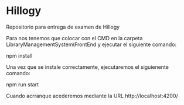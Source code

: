 # Hillogy
Repositorio para entrega de examen de Hillogy

Para nos tenemos que colocar con el CMD en la carpeta LibraryManagementSystem\FrontEnd y ejecutar el siguiente comando:

npm install

Una vez que se instale correctamente, ejecutaremos el siguienente comando:

npm run start

Cuando acrranque acederemos mediante la URL http://localhost:4200/

